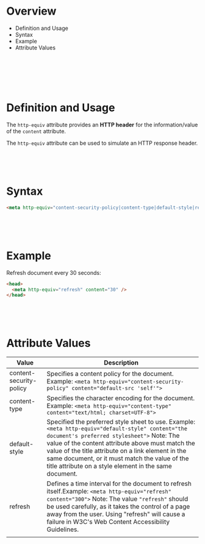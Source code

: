 # Overview

- Definition and Usage
- Syntax
- Example
- Attribute Values

&nbsp;

&nbsp;

&nbsp;

# Definition and Usage

The `http-equiv` attribute provides an **HTTP header** for the information/value of the `content` attribute.

The `http-equiv` attribute can be used to simulate an HTTP response header.

&nbsp;

&nbsp;

# Syntax

```html
<meta http-equiv="content-security-policy|content-type|default-style|refresh" />
```

&nbsp;

&nbsp;

# Example

Refresh document every 30 seconds:

```html
<head>
  <meta http-equiv="refresh" content="30" />
</head>
```

&nbsp;

&nbsp;

# Attribute Values

| Value                   | Description                                                                                                                                                                                                                                                                                                                                                          |
| ----------------------- | -------------------------------------------------------------------------------------------------------------------------------------------------------------------------------------------------------------------------------------------------------------------------------------------------------------------------------------------------------------------- |
| content-security-policy | Specifies a content policy for the document. Example: `<meta http-equiv="content-security-policy" content="default-src 'self'">`                                                                                                                                                                                                                                     |
| content-type            | Specifies the character encoding for the document. Example: `<meta http-equiv="content-type" content="text/html; charset=UTF-8">`                                                                                                                                                                                                                                    |
| default-style           | Specified the preferred style sheet to use. Example: `<meta http-equiv="default-style" content="the document's preferred stylesheet">` Note: The value of the content attribute above must match the value of the title attribute on a link element in the same document, or it must match the value of the title attribute on a style element in the same document. |
| refresh                 | Defines a time interval for the document to refresh itself.Example: `<meta http-equiv="refresh" content="300">` Note: The value `"refresh"` should be used carefully, as it takes the control of a page away from the user. Using "refresh" will cause a failure in W3C's Web Content Accessibility Guidelines.                                                      |
|                         |                                                                                                                                                                                                                                                                                                                                                                      |

